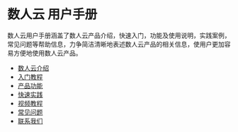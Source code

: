 # 数人云 用户手册

数人云用户手册涵盖了数人云产品介绍，快速入门，功能及使用说明，实践案例，常见问题等帮助信息，力争简洁清晰地表述数人云产品的相关信息，使用户更加容易方便地使用数人云产品。  
  
* [数人云介绍](overview.md)  
* [入门教程]()  
* [产品功能]()  
* [快速实践]()  
* [视频教程]()  
* [常见问题]()  
* [联系我们]()  